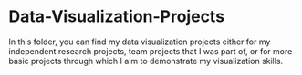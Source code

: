 # Data-Visualization-Projects

In this folder, you can find my data visualization projects either for my independent research projects, team projects that I was part of, or for more basic projects through which I aim to demonstrate my visualization skills. 
